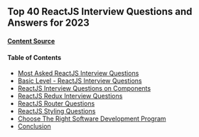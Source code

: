 ## Top 40 ReactJS Interview Questions and Answers for 2023

#### [Content Source](https://www.simplilearn.com/tutorials/reactjs-tutorial/reactjs-interview-questions)

#### Table of Contents

- [Most Asked ReactJS Interview Questions]()
- [Basic Level - ReactJS Interview Questions]()
- [ReactJS Interview Questions on Components]()
- [ReactJS Redux Interview Questions]()
- [ReactJS Router Questions]()
- [ReactJS Styling Questions]()
- [Choose The Right Software Development Program]()
- [Conclusion]()
